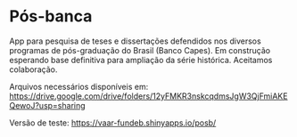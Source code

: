 # Pós-banca
App para pesquisa de teses e dissertações defendidos nos diversos programas de pós-graduação do Brasil (Banco Capes).
Em construção esperando base definitiva para ampliação da série histórica. Aceitamos colaboração.

Arquivos necessários disponíveis em: https://drive.google.com/drive/folders/12yFMKR3nskcqdmsJgW3QjFmiAKEQewoJ?usp=sharing

Versão de teste: https://vaar-fundeb.shinyapps.io/posb/
